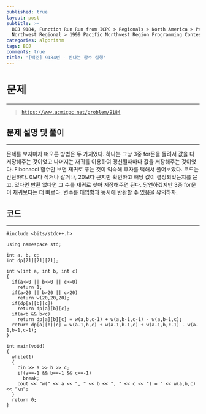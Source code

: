 ```yaml
---
published: true
layout: post
subtitle: >-
  BOJ 9184, Function Run Run from ICPC > Regionals > North America > Pacific
  Northwest Regional > 1999 Pacific Northwest Region Programming Contest C번
categories: algorithm
tags: BOJ
comments: true
title: '[백준] 9184번 - 신나는 함수 실행'
---
```

# **문제**
---
> [`https://www.acmicpc.net/problem/9184`](https://www.acmicpc.net/problem/9184)

## **문제 설명 및 풀이**
---
문제를 보자마자 떠오른 방법은 두 가지였다. 하나는 그냥 3중 for문을 돌려서 값을 다 저장해주는 것이었고 나머지는 재귀를 이용하여 갱신될때마다 값을 저장해주는 것이었다. Fibonacci 함수만 보면 재귀로 푸는 것이 익숙해 후자를 택해서 풀어보았다. 코드는 간단하다. 0보다 작거나 같거나, 20보다 큰지만 확인하고 해당 값이 결정되었는지를 묻고, 있다면 반환 없다면 그 수를 재귀로 찾아 저장해주면 된다. 당연하겠지만 3중 for문이 재귀보다는 더 빠르다. 변수를 대입함과 동시에 반환할 수 있음을 유의하자. 
## **코드**
---
``` cpp:신나는 함수 실행.cpp
#include <bits/stdc++.h>

using namespace std;

int a, b, c;
int dp[21][21][21];

int w(int a, int b, int c)
{
  if(a<=0 || b<=0 || c<=0)
    return 1;
  if(a>20 || b>20 || c>20)
    return w(20,20,20);
  if(dp[a][b][c])
    return dp[a][b][c];
  if(a<b && b<c)
    return dp[a][b][c] = w(a,b,c-1) + w(a,b-1,c-1) - w(a,b-1,c);
  return dp[a][b][c] = w(a-1,b,c) + w(a-1,b-1,c) + w(a-1,b,c-1) - w(a-1,b-1,c-1);
}

int main(void)
{
  while(1)
  {
    cin >> a >> b >> c;
    if(a==-1 && b==-1 && c==-1)
      break;
    cout << "w(" << a << ", " << b << ", " << c << ") = " << w(a,b,c) << "\n";
  }
  return 0;
}
```
